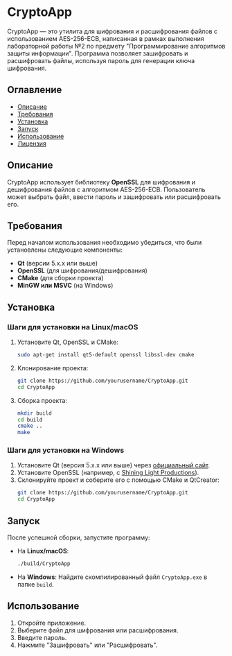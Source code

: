 # CryptoApp

CryptoApp — это утилита для шифрования и расшифрования файлов с использованием AES-256-ECB, написанная в рамках выполнения лабораторной работы №2 по предмету "Программирование алгоритмов защиты информации". Программа позволяет зашифровать и расшифровать файлы, используя пароль для генерации ключа шифрования.

## Оглавление

- [Описание](#описание)
- [Требования](#требования)
- [Установка](#установка)
- [Запуск](#запуск)
- [Использование](#использование)
- [Лицензия](#лицензия)

## Описание

CryptoApp использует библиотеку **OpenSSL** для шифрования и дешифрования файлов с алгоритмом AES-256-ECB. Пользователь может выбрать файл, ввести пароль и зашифровать или расшифровать его.

## Требования

Перед началом использования необходимо убедиться, что были установлены следующие компоненты:

- **Qt** (версии 5.x.x или выше)
- **OpenSSL** (для шифрования/дешифрования)
- **CMake** (для сборки проекта)
- **MinGW или MSVC** (на Windows)

## Установка

### Шаги для установки на Linux/macOS

1. Установите Qt, OpenSSL и CMake:
    ```bash
    sudo apt-get install qt5-default openssl libssl-dev cmake
    ```

2. Клонирование проекта:
    ```bash
    git clone https://github.com/yourusername/CryptoApp.git
    cd CryptoApp
    ```

3. Сборка проекта:
    ```bash
    mkdir build
    cd build
    cmake ..
    make
    ```

### Шаги для установки на Windows

1. Установите Qt (версия 5.x.x или выше) через [официальный сайт](https://www.qt.io/download).
2. Установите OpenSSL (например, с [Shining Light Productions](https://slproweb.com/products/Win32OpenSSL.html)).
3. Склонируйте проект и соберите его с помощью CMake и QtCreator:
    ```bash
    git clone https://github.com/yourusername/CryptoApp.git
    cd CryptoApp
    ```

## Запуск

После успешной сборки, запустите программу:
- На **Linux/macOS**:
    ```bash
    ./build/CryptoApp
    ```
- На **Windows**:
    Найдите скомпилированный файл `CryptoApp.exe` в папке `build`.

## Использование

1. Откройте приложение.
2. Выберите файл для шифрования или расшифрования.
3. Введите пароль.
4. Нажмите "Зашифровать" или "Расшифровать".


